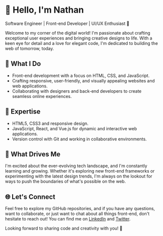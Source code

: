 # 👋 Hello, I'm Nathan

Software Engineer | Front-end Developer | UI/UX Enthusiast 🎨

Welcome to my corner of the digital world! I'm passionate about crafting exceptional user experiences and bringing creative designs to life. With a keen eye for detail and a love for elegant code, I'm dedicated to building the web of tomorrow, today.

## 💼 What I Do
- Front-end development with a focus on HTML, CSS, and JavaScript.
- Crafting responsive, user-friendly, and visually appealing websites and web applications.
- Collaborating with designers and back-end developers to create seamless online experiences.

## 🌟 Expertise
- HTML5, CSS3 and responsive design.
- JavaScript, React, and Vue.js for dynamic and interactive web applications.
- Version control with Git and working in collaborative environments.

## 🚀 What Drives Me
I'm excited about the ever-evolving tech landscape, and I'm constantly learning and growing. Whether it's exploring new front-end frameworks or experimenting with the latest design trends, I'm always on the lookout for ways to push the boundaries of what's possible on the web.

## 🌐 Let's Connect
Feel free to explore my GitHub repositories, and if you have any questions, want to collaborate, or just want to chat about all things front-end, don't hesitate to reach out! You can find me on [LinkedIn](https://www.linkedin.com/in/yourname) and [Twitter](https://twitter.com/yourusername).

Looking forward to sharing code and creativity with you! 🌈
